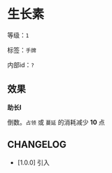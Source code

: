 # 生长素

等级：`1`

标签：`手牌`

内部id：`?`

## 效果

**助长I**

倒数。`占领` 或 `蔓延` 的消耗减少 **10** 点

## CHANGELOG

- [1.0.0] 引入
